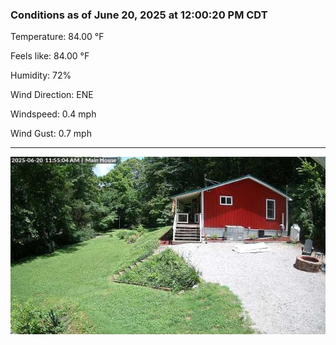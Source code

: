 ### Conditions as of June 20, 2025 at 12:00:20 PM CDT 

Temperature: 84.00 &deg;F

Feels like: 84.00 &deg;F

Humidity: 72%

Wind Direction: ENE

Windspeed: 0.4 mph

Wind Gust: 0.7 mph

---

<img src="./images/latest.jpeg"/>

